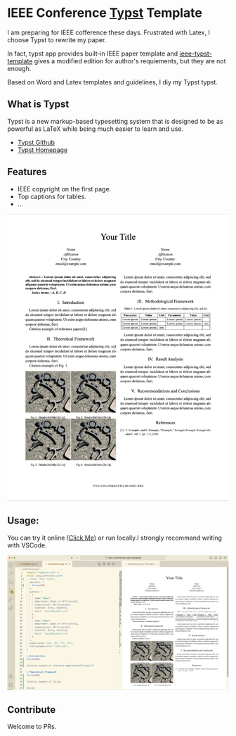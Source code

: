 # IEEE Conference [Typst](https://typst.app) Template
I am preparing for IEEE cofference these days. Frustrated with Latex, I choose Typst to rewrite my paper.

In fact, typst app provides built-in IEEE paper template and [ieee-typst-template](https://github.com/bsp0109/ieee-typst-template) gives a modified edition for author's requiements, but they are not enough.

Based on Word and Latex templates and guidelines, I diy my Typst typst.


## What is Typst
Typst is a new markup-based typesetting system that is designed to be as powerful as LaTeX while being much easier to learn and use.

- [Typst Github](https://github.com/typst/typst)
- [Typst Homepage](https://typst.app)

## Features
- IEEE copyright on the first page.
- Top captions for tables.
- ...

![demo.png](demo.png)

## Usage:
You can try it online ([Click Me](https://typst.app/project/rgsg7a58qn3fKa7jPhbl2U)) or run locally.I strongly recommand writing with VSCode. 

![vscode_preview](vscode_preview.png)

## Contribute
Welcome to PRs.